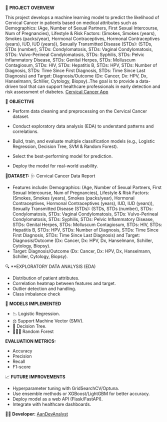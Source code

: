 📌 **PROJECT OVERVIEW**

This project develops a machine learning model to predict the likelihood of Cervical Cancer in patients based on medical attributes such as Demographics: (Age, Number of Sexual Partners, First Sexual Intercourse, Num of Pregnancies), Lifestyle & Risk Factors: (Smokes, Smokes (years), Smokes (packs/year), Hormonal Contraceptives, Hormonal Contraceptives (years), IUD, IUD (years)), Sexually Transmitted Disease (STDs): (STDs, STDs (number), STDs: Condylomatosis, STDs: Vaginal Condylomatosis, STDs: Vulvo-Perineal Condylomatosis, STDs: Syphilis, STDs: Pelvic Inflammatory Disease, STDs: Genital Herpes, STDs: Molluscum Contagiosum, STDs: HIV, STDs: Hepatitis B, STDs: HPV, STDs: Number of Diagnosis, STDs: Time Since First Diagnosis, STDs: Time Since Last Diagnosis) and Target: Diagnosis/Outcome (Dx: Cancer, Dx: HPV, Dx, Hanselmann, Schiller, Cytology, Biopsy)..The goal is to provide a data-driven tool that can support healthcare professionals in early detection and risk assessment of diabetes. [Cervical Cancer App]()

🎯 **OBJECTIVE**

- Perform data cleaning and preprocessing on the Cervical Cancer dataset.

- Conduct exploratory data analysis (EDA) to understand patterns and correlations.

- Build, train, and evaluate multiple classification models (e.g., Logistic Regression, Decision Tree, SVM & Random Forest).

- Select the best-performing model for prediction.

- Deploy the model for real-world usability.


📂**DATASET:** 🩺 Cervical Cancer Data Report
- Features include: Demographics: (Age, Number of Sexual Partners, First Sexual Intercourse, Num of Pregnancies), Lifestyle & Risk Factors: (Smokes, Smokes (years), Smokes (packs/year), Hormonal Contraceptives, Hormonal Contraceptives (years), IUD, IUD (years)), Sexually Transmitted Disease (STDs): (STDs, STDs (number), STDs: Condylomatosis, STDs: Vaginal Condylomatosis, STDs: Vulvo-Perineal Condylomatosis, STDs: Syphilis, STDs: Pelvic Inflammatory Disease, STDs: Genital Herpes, STDs: Molluscum Contagiosum, STDs: HIV, STDs: Hepatitis B, STDs: HPV, STDs: Number of Diagnosis, STDs: Time Since First Diagnosis, STDs: Time Since Last Diagnosis) and Target: Diagnosis/Outcome (Dx: Cancer, Dx: HPV, Dx, Hanselmann, Schiller, Cytology, Biopsy).
- Target: Diagnosis/Outcome (Dx: Cancer, Dx: HPV, Dx, Hanselmann, Schiller, Cytology, Biopsy).

🔍 **EXPLORATORY DATA ANALYSIS (EDA)

- Distribution of patient attributes.
- Correlation heatmap between features and target.
- Outlier detection and handling.
- Class imbalance check

🤖 **MODELS IMPLEMENTED**

- 📉 Logistic Regression.
- ⚖ Support Machine Vector (SMV).
- 🌲 Decision Tree.
- 🌲🌲🌲 Random Forest

**EVALUATION METRICS:**
- Accuracy
- Precision
- Recall 
- F1-score


📈 **FUTURE IMPROVEMENTS**

- Hyperparameter tuning with GridSearchCV/Optuna.
- Use ensemble methods or XGBoost/LightGBM for better accuracy.
- Deploy model as a web API (Flask/FastAPI).
- Integrate with healthcare dashboards.

👨‍💻 **Developer:** [AanDevAnalyst](https://www.instagram.com)


